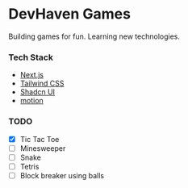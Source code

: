 # DevHaven Games

Building games for fun. Learning new technologies. 

### Tech Stack

- [Next.js](https://nextjs.org/)
- [Tailwind CSS](https://tailwindcss.com/)
- [Shadcn UI](https://ui.shadcn.com/)
- [motion](https://motion.dev/)

### TODO

- [x] Tic Tac Toe
- [ ] Minesweeper
- [ ] Snake
- [ ] Tetris
- [ ] Block breaker using balls